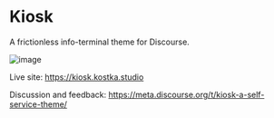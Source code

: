 # Kiosk

A frictionless info-terminal theme for Discourse.

![image](https://github.com/nolosb/discourse-theme-kiosk/assets/26887899/8fc668a6-d760-496b-a44f-5890422d33ba)

Live site: https://kiosk.kostka.studio

Discussion and feedback: https://meta.discourse.org/t/kiosk-a-self-service-theme/
